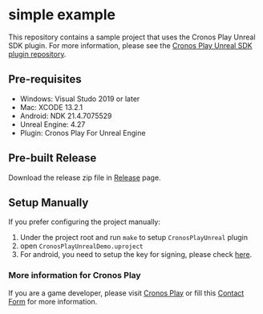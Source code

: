# simple example
This repository contains a sample project that uses the Cronos Play Unreal SDK plugin.
For more information, please see the [Cronos Play Unreal SDK plugin repository](https://github.com/crypto-com/play-unreal-plugin).

## Pre-requisites
- Windows: Visual Studo 2019 or later
- Mac: XCODE 13.2.1
- Android: NDK 21.4.7075529
- Unreal Engine: 4.27
- Plugin: Cronos Play For Unreal Engine

## Pre-built Release
Download the release zip file in [Release](https://github.com/cronos-labs/play-unreal-demo/releases) page.


## Setup Manually
If you prefer configuring the project manually:
1. Under the project root and run `make` to setup `CronosPlayUnreal` plugin
2. open `CronosPlayUnrealDemo.uproject`
3. For android, you need to setup the key for signing, please check [here](https://docs.unrealengine.com/4.27/en-US/SharingAndReleasing/Mobile/Android/DistributionSigning/).

### More information for Cronos Play
If you are a game developer, please visit [Cronos Play](https://cronos.org/play) or fill this [Contact Form](https://airtable.com/shrFiQnLrcpeBp2lS) for more information.
